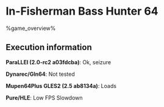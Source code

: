 # In-Fisherman Bass Hunter 64 

%game_overview%

## Execution information

**ParaLLEl (2.0-rc2 a03fdcba)**: Ok, seizure

**Dynarec/Gln64**: Not tested

**Mupen64Plus GLES2 (2.5 ab8134a)**: Loads

**Pure/HLE**: Low FPS Slowdown